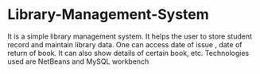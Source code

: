 # Library-Management-System
It is a simple library management system. It helps the user to store student record and maintain library data. One can access date of issue , date of return of book. It can also show details of certain book, etc.  Technologies used are NetBeans and MySQL workbench
